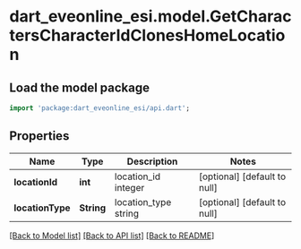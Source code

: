 # dart_eveonline_esi.model.GetCharactersCharacterIdClonesHomeLocation

## Load the model package
```dart
import 'package:dart_eveonline_esi/api.dart';
```

## Properties
Name | Type | Description | Notes
------------ | ------------- | ------------- | -------------
**locationId** | **int** | location_id integer | [optional] [default to null]
**locationType** | **String** | location_type string | [optional] [default to null]

[[Back to Model list]](../README.md#documentation-for-models) [[Back to API list]](../README.md#documentation-for-api-endpoints) [[Back to README]](../README.md)


